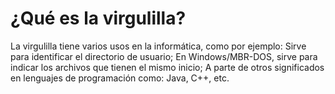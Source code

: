 # ¿Qué es la virgulilla?

La virgulilla tiene varios usos en la informática, como por ejemplo: Sirve para identificar el directorio de usuario; En Windows/MBR-DOS, sirve para indicar los archivos que tienen el mismo inicio; A parte de otros significados en lenguajes de programación como: Java, C++, etc.
